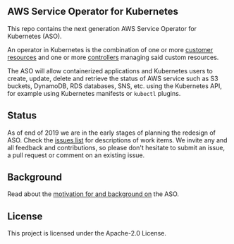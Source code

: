 ## AWS Service Operator for Kubernetes

This repo contains the next generation AWS Service Operator for Kubernetes
(ASO).

An operator in Kubernetes is the combination of one or more [customer resources](https://kubernetes.io/docs/concepts/extend-kubernetes/api-extension/custom-resources/) and one or more [controllers](https://kubernetes.io/docs/reference/glossary/?fundamental=true#term-controller) managing said custom resources.

The ASO will allow containerized applications and Kubernetes users to create, update, delete and retrieve the status of AWS service such as S3 buckets, DynamoDB, RDS databases, SNS, etc. using the Kubernetes API, for example using 
Kubernetes manifests or `kubectl` plugins.

## Status

As of end of 2019 we are in the early stages of planning the redesign of ASO. Check the [issues list](https://github.com/aws/aws-service-operator-k8s/issues) for descriptions of work items. We invite any and all feedback and contributions, so please don't hesitate to submit an issue, a pull request or comment on an existing issue.

## Background

Read about the [motivation for and background on](docs/background.md) the ASO.

## License

This project is licensed under the Apache-2.0 License.
